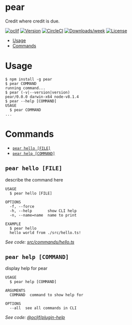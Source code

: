 pear
====

Credit where credit is due.

[![oclif](https://img.shields.io/badge/cli-oclif-brightgreen.svg)](https://oclif.io)
[![Version](https://img.shields.io/npm/v/pear.svg)](https://npmjs.org/package/pear)
[![CircleCI](https://circleci.com/gh/jonallured/pear/tree/master.svg?style=shield)](https://circleci.com/gh/jonallured/pear/tree/master)
[![Downloads/week](https://img.shields.io/npm/dw/pear.svg)](https://npmjs.org/package/pear)
[![License](https://img.shields.io/npm/l/pear.svg)](https://github.com/jonallured/pear/blob/master/package.json)

<!-- toc -->
* [Usage](#usage)
* [Commands](#commands)
<!-- tocstop -->
# Usage
<!-- usage -->
```sh-session
$ npm install -g pear
$ pear COMMAND
running command...
$ pear (-v|--version|version)
pear/0.0.0 darwin-x64 node-v8.1.4
$ pear --help [COMMAND]
USAGE
  $ pear COMMAND
...
```
<!-- usagestop -->
# Commands
<!-- commands -->
* [`pear hello [FILE]`](#pear-hello-file)
* [`pear help [COMMAND]`](#pear-help-command)

## `pear hello [FILE]`

describe the command here

```
USAGE
  $ pear hello [FILE]

OPTIONS
  -f, --force
  -h, --help       show CLI help
  -n, --name=name  name to print

EXAMPLE
  $ pear hello
  hello world from ./src/hello.ts!
```

_See code: [src/commands/hello.ts](https://github.com/jonallured/pear/blob/v0.0.0/src/commands/hello.ts)_

## `pear help [COMMAND]`

display help for pear

```
USAGE
  $ pear help [COMMAND]

ARGUMENTS
  COMMAND  command to show help for

OPTIONS
  --all  see all commands in CLI
```

_See code: [@oclif/plugin-help](https://github.com/oclif/plugin-help/blob/v2.1.4/src/commands/help.ts)_
<!-- commandsstop -->
